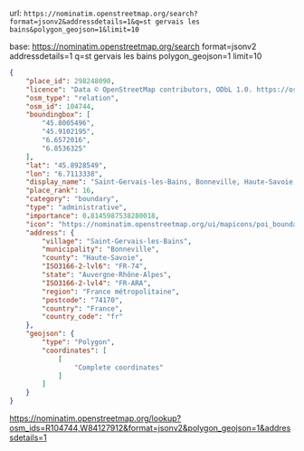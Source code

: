 
url: `https://nominatim.openstreetmap.org/search?format=jsonv2&addressdetails=1&q=st gervais les bains&polygon_geojson=1&limit=10`

base: https://nominatim.openstreetmap.org/search
    format=jsonv2
    addressdetails=1
    q=st gervais les bains
    polygon_geojson=1
    limit=10

```json
{
    "place_id": 298248090,
    "licence": "Data © OpenStreetMap contributors, ODbL 1.0. https://osm.org/copyright",
    "osm_type": "relation",
    "osm_id": 104744,
    "boundingbox": [
        "45.8005496",
        "45.9102195",
        "6.6572016",
        "6.8536325"
    ],
    "lat": "45.8928549",
    "lon": "6.7113338",
    "display_name": "Saint-Gervais-les-Bains, Bonneville, Haute-Savoie, Auvergne-Rhône-Alpes, France métropolitaine, 74170, France",
    "place_rank": 16,
    "category": "boundary",
    "type": "administrative",
    "importance": 0.8145987538280018,
    "icon": "https://nominatim.openstreetmap.org/ui/mapicons/poi_boundary_administrative.p.20.png",
    "address": {
        "village": "Saint-Gervais-les-Bains",
        "municipality": "Bonneville",
        "county": "Haute-Savoie",
        "ISO3166-2-lvl6": "FR-74",
        "state": "Auvergne-Rhône-Alpes",
        "ISO3166-2-lvl4": "FR-ARA",
        "region": "France métropolitaine",
        "postcode": "74170",
        "country": "France",
        "country_code": "fr"
    },
    "geojson": {
        "type": "Polygon",
        "coordinates": [
            [
                "Complete coordinates"
            ]
        ]
    }
}
```

 https://nominatim.openstreetmap.org/lookup?osm_ids=R104744,W84127912&format=jsonv2&polygon_geojson=1&addressdetails=1
